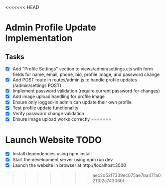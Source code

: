 <<<<<<< HEAD
# Admin Profile Update Implementation

## Tasks
- [x] Add "Profile Settings" section to views/admin/settings.ejs with form fields for name, email, phone, bio, profile image, and password change
- [x] Add POST route in routes/admin.js to handle profile updates (/admin/settings POST)
- [x] Implement password validation (require current password for changes)
- [x] Add image upload handling for profile image
- [x] Ensure only logged-in admin can update their own profile
- [x] Test profile update functionality
- [x] Verify password change validation
- [x] Ensure image upload works correctly
=======
# Launch Website TODO

- [x] Install dependencies using npm install
- [x] Start the development server using npm run dev
- [x] Launch the website in browser at http://localhost:3000
>>>>>>> aec2d52f7339ec075ae7ba471a021102c74306b1
